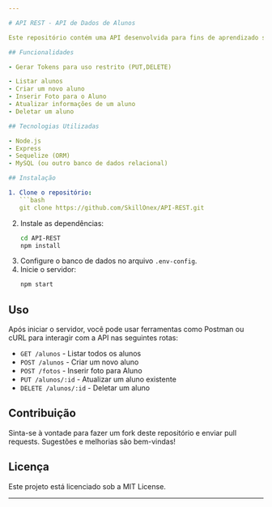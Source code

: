 ```yaml
---

# API REST - API de Dados de Alunos

Este repositório contém uma API desenvolvida para fins de aprendizado sobre APIs REST. Com esta API, é possível listar, criar, atualizar e deletar informações de alunos.

## Funcionalidades

- Gerar Tokens para uso restrito (PUT,DELETE)

- Listar alunos
- Criar um novo aluno
- Inserir Foto para o Aluno
- Atualizar informações de um aluno
- Deletar um aluno

## Tecnologias Utilizadas

- Node.js
- Express
- Sequelize (ORM)
- MySQL (ou outro banco de dados relacional)

## Instalação

1. Clone o repositório:
   ```bash
   git clone https://github.com/SkillOnex/API-REST.git
   ```
2. Instale as dependências:
   ```bash
   cd API-REST
   npm install
   ```
3. Configure o banco de dados no arquivo `.env-config`.
4. Inicie o servidor:
   ```bash
   npm start
   ```

## Uso

Após iniciar o servidor, você pode usar ferramentas como Postman ou cURL para interagir com a API nas seguintes rotas:

- `GET /alunos` - Listar todos os alunos
- `POST /alunos` - Criar um novo aluno
- `POST /fotos` - Inserir foto para Aluno
- `PUT /alunos/:id` - Atualizar um aluno existente
- `DELETE /alunos/:id` - Deletar um aluno

## Contribuição

Sinta-se à vontade para fazer um fork deste repositório e enviar pull requests. Sugestões e melhorias são bem-vindas!

## Licença

Este projeto está licenciado sob a MIT License.

---
```

